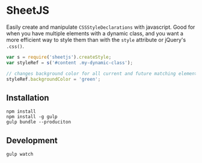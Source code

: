 # SheetJS

Easily create and manipulate `CSSStyleDeclarations` with javascript.  Good for when you have multiple elements with a dynamic class, and you want a more efficient way to style them than with the `style` attribute or jQuery's `.css()`.

```javascript
var s = require('sheetjs').createStyle;
var styleRef = s('#content .my-dynamic-class');

// changes background color for all current and future matching elements in the DOM
styleRef.backgroundColor = 'green';

```

## Installation

```
npm install
npm install -g gulp
gulp bundle --produciton
```

## Development

```
gulp watch
```